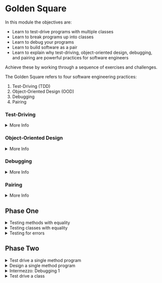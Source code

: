 # Golden Square 

In this module the objectives are:
- Learn to test-drive programs with multiple classes
- Learn to break programs up into classes
- Learn to debug your programs
- Learn to build software as a pair
- Learn to explain why test-driving, object-oriented design, debugging, and pairing are powerful practices for software engineers

Achieve these by working through a sequence of exercises and challenges.

The Golden Square refers to four software engineering practices:

1. Test-Driving (TDD)
2. Object-Oriented Design (OOD)
3. Debugging
4. Pairing

### Test-Driving
<details><summary>More Info</summary>
  Test-driving is a method for creating software that involves:

  1. Deciding what you want the software to do
  2. Writing tests to check that it does that
  3. Writing the code to pass those tests

  It is called test-driven development because you write the tests first and then focus on making them pass. The tests 'drive' the implementation.

  There are a number of reasons people do this. One key reason to test-drive is because it structures your programming approach and reduces your mental load.
</details>

### Object-Oriented Design
<details><summary>More Info</summary>
  Object-oriented design is a way of structuring code using objects and classes. The software is created by creating a system of classes that interact to perform the job of the software.

  Classes are blueprints for objects, and objects encapsulate ('wrap') values ('state' or 'memory'), providing methods that control access to those values and do useful work.

  Structuring programs is very important because programs can get very large and hard to understand. If you don't break them down into small parts each with a particular job they become expensive and time-consuming to maintain.

  There are a number of approaches to structuring programs. OOD is the most popular.
</details>

### Debugging
<details><summary>More Info</summary>
  Debugging is the name for a collection of different approaches for dealing with the situation when the code does something you don't intend it to for reasons you don't understand.

  It is important because code is complex and people rarely get it totally right. Most of the ways they get it wrong are subtle and hard to figure out. Good debugging skills help an engineer discover the source of defects ('bugs') and thereby correct them.
</details>

### Pairing
<details><summary>More Info</summary>
  Pair programming, or pairing, is two programmers working on the same thing at the same time. Some teams do pairing 100% of the time, most do it some of the time, and some never do it.

  It is useful because it can apply two minds and two sets of knowledge to the same problem, and because it spreads knowledge around a team. As an engineer, knowledge of the system is a very valuable thing, and so pairing makes the whole team more effective.
</details>

## Phase One
<details><summary>Testing methods with equality</summary>
  Files for testing methods with equality:

  1. add_five.rb / add_five_spec.rb
  2. greet.rb / greet_spec.rb
  3. check_codeword.rb / check_codeword_spec.rb
  4. report_length.rb / report_length_spec.rb
</details>

<details><summary>Testing classes with equality</summary>
  Files for testing classes with equality:

  1. reminder.rb / reminder_spec.rb (before changes made for testing for errors)
  2. counter.rb / counter_spec.rb
  3. string_builder.rb / string_builder_spec.rb
  4. gratitudes.rb / gratitudes_spec.rb
</details>

<details><summary>Testing for errors</summary>
  Files for testing for errors:

  1. reminder.rb / reminder_spec.rb
  2. present.rb / present_spec.rb
  3. password_checker.rb / password_checker_spec.rb
</details>

## Phase Two
<details><summary>Test drive a single method program</summary>

  1. make_snippet.rb / make_snippet_spec.rb
  2. count_words.rb / count_words_spec.rb
  
</details>
<details><summary>Design a single method program</summary>

  1. [extract_uppercase_design.md](phase-two/recipes/extract_uppercase_design.md) / extract_uppercase.rb / extract_uppercase_spec.rb
  2. [reading_time_design.md](phase-two/recipes/reading_time_design.md) / calculate_reading_time.rb / calculate_reading_time_spec.rb
  3. [grammar_design.md](phase-two/recipes/grammar_design.md) / check_grammar.rb / check_grammar_spec.rb
  4. [todo_checker_design.md](phase-two/recipes/todo_checker_design.md) / todo_checker.rb / todo_checker_spec.rb

</details>
<details><summary>Intermezzo: Debugging 1</summary>
<details><summary>Change Debugging:</summary>
</p>You figure there is a problem in the code, and so you stare at the code looking for the most suspicious-seeming part of it. You change that part and run the code to see if it works. If it doesn't, you keep looking for new changes to make.

The problem with this style is that there are approximately an infinite number of changes you can make to any complex code. The chances of you landing on the right fix are very small, especially if you are inexperienced.

In Change Debugging, the program is an obstacle to be overcome.
<p>
</details>

<details><summary>Discovery Debugging: </summary>
</p>You focus instead on investigating and examining how the code executes, the flow of control, which ifs and loops run and how many times, the values of variables as they change through the program. You build up your understanding of what the program is doing until you're quite sure you understand the problem.

You discover the bug first, and only then do you apply a change to fix it. If your change is wrong, you go back to discovery mode.

In Discovery Debugging, the code is an artefact to be studied.

Our most powerful tool for Discovery Debugging is 'getting visibility' — using p to print out values in the program.
<p>
</details>
  1. debug_exe_one.rb
  2. debug_exe_two.rb
  3. debug_exe_three.rb
</details>
<details><summary>Test drive a class</summary>

  1. gratitudes.rb / gratitudes_spec.rb
  <!-- 2.  -->

</details>